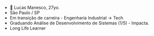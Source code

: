 - 👋 Lucas Manesco, 27yo.
- São Paulo / SP
- Em transição de carreira - Engenharia Industrial -> Tech
- Graduando Análise de Desenvolvimento de Sistemas (1/5) - Impacta.
- Long Life Learner

<!---
lucasmanesco/lucasmanesco is a ✨ special ✨ repository because its `README.md` (this file) appears on your GitHub profile.
You can click the Preview link to take a look at your changes.
--->
